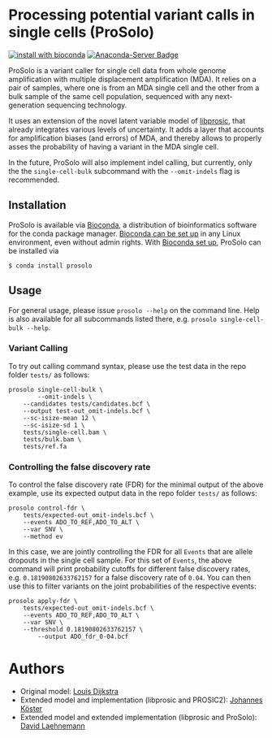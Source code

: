 # Processing potential variant calls in single cells (ProSolo)

[![install with bioconda](https://img.shields.io/badge/install%20with-bioconda-brightgreen.svg?style=flat-square)](http://bioconda.github.io/recipes/prosolo/README.html)
[![Anaconda-Server Badge](https://anaconda.org/bioconda/prosolo/badges/downloads.svg)](http://bioconda.github.io/recipes/prosolo/README.html)

ProSolo is a variant caller for single cell data from whole genome amplification with multiple displacement amplification (MDA). It relies on a pair of samples, where one is from an MDA single cell and the other from a bulk sample of the same cell population, sequenced with any next-generation sequencing technology.

It uses an extension of the novel latent variable model of [libprosic](https://github.com/PROSIC/libprosic), that already integrates various levels of uncertainty. It adds a layer that accounts for amplification biases (and errors) of MDA, and thereby allows to properly asses the probability of having a variant in the MDA single cell.

In the future, ProSolo will also implement indel calling, but currently, only the the `single-cell-bulk` subcommand with the `--omit-indels` flag is recommended.

## Installation

ProSolo is available via [Bioconda](https://bioconda.github.io), a distribution of bioinformatics software for the conda package manager.
[Bioconda can be set up](https://bioconda.github.io/#using-bioconda) in any Linux environment, even without admin rights.
With [Bioconda set up](https://bioconda.github.io/#using-bioconda), ProSolo can be installed via

	$ conda install prosolo

## Usage

For general usage, please issue `prosolo --help` on the command line. Help is also available for all subcommands listed there, e.g. `prosolo single-cell-bulk --help`.

### Variant Calling

To try out calling command syntax, please use the test data in the repo folder `tests/` as follows:
```
prosolo single-cell-bulk \
		--omit-indels \
    --candidates tests/candidates.bcf \
    --output test-out_omit-indels.bcf \
    --sc-isize-mean 12 \
    --sc-isize-sd 1 \
    tests/single-cell.bam \
    tests/bulk.bam \
    tests/ref.fa
```

### Controlling the false discovery rate

To control the false discovery rate (FDR) for the minimal output of the above example, use its expected output data in the repo folder `tests/` as follows:
```
prosolo control-fdr \
    tests/expected-out_omit-indels.bcf \
    --events ADO_TO_REF,ADO_TO_ALT \
    --var SNV \
    --method ev
```
In this case, we are jointly controlling the FDR for all `Events` that are allele dropouts in the single cell sample. For this set of `Events`, the above command will print probability cutoffs for different false discovery rates, e.g. `0.18190802633762157` for a false discovery rate of `0.04`. You can then use this to filter variants on the joint probabilities of the respective events:
```
prosolo apply-fdr \
    tests/expected-out_omit-indels.bcf \
    --events ADO_TO_REF,ADO_TO_ALT \
    --var SNV \
    --threshold 0.18190802633762157 \
		--output ADO_fdr_0-04.bcf
```

# Authors

* Original model: [Louis Dijkstra](https://github.com/louisdijkstra)
* Extended model and implementation (libprosic and PROSIC2): [Johannes Köster](https://johanneskoester.bitbucket.org)
* Extended model and extended implementation (libprosic and ProSolo): [David Laehnemann]()
